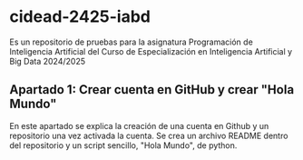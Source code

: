 # cidead-2425-iabd

Es un repositorio de pruebas para la asignatura Programación de Inteligencia Artificial del Curso de Especialización en Inteligencia Artificial y Big Data 2024/2025

## Apartado 1: Crear cuenta en GitHub y crear "Hola Mundo"

En este apartado se explica la creación de una cuenta en Github y un repositorio una vez activada la cuenta. Se crea un archivo README dentro del repositorio y un script sencillo, "Hola Mundo", de python.
